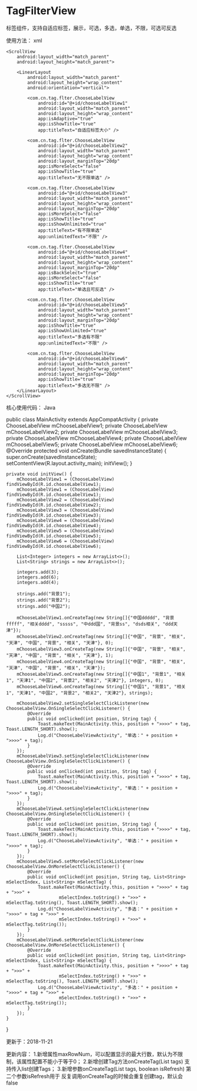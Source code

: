 # TagFilterView
标签组件，支持自适应标签，展示，可选，多选，单选，不限，可选可反选


使用方法：
xml
<?xml version="1.0" encoding="utf-8"?>
<LinearLayout xmlns:android="http://schemas.android.com/apk/res/android"
    xmlns:app="http://schemas.android.com/apk/res-auto"
    android:layout_width="match_parent"
    android:layout_height="match_parent"
    android:paddingTop="15dp">

    <ScrollView
        android:layout_width="match_parent"
        android:layout_height="match_parent">

        <LinearLayout
            android:layout_width="match_parent"
            android:layout_height="wrap_content"
            android:orientation="vertical">

            <com.cn.tag.flter.ChooseLabelView
                android:id="@+id/chooseLabelView1"
                android:layout_width="match_parent"
                android:layout_height="wrap_content"
                app:isAdaptive="true"
                app:isShowTitle="true"
                app:titleText="自适应标签大小" />

            <com.cn.tag.flter.ChooseLabelView
                android:id="@+id/chooseLabelView2"
                android:layout_width="match_parent"
                android:layout_height="wrap_content"
                android:layout_marginTop="20dp"
                app:isMoreSelect="false"
                app:isShowTitle="true"
                app:titleText="无不限单选" />

            <com.cn.tag.flter.ChooseLabelView
                android:id="@+id/chooseLabelView3"
                android:layout_width="match_parent"
                android:layout_height="wrap_content"
                android:layout_marginTop="20dp"
                app:isMoreSelect="false"
                app:isShowTitle="true"
                app:isShowUnlimited="true"
                app:titleText="有不限单选"
                app:unlimitedText="不限" />

            <com.cn.tag.flter.ChooseLabelView
                android:id="@+id/chooseLabelView4"
                android:layout_width="match_parent"
                android:layout_height="wrap_content"
                android:layout_marginTop="20dp"
                app:isBackSelect="true"
                app:isMoreSelect="false"
                app:isShowTitle="true"
                app:titleText="单选且可反选" />

            <com.cn.tag.flter.ChooseLabelView
                android:id="@+id/chooseLabelView5"
                android:layout_width="match_parent"
                android:layout_height="wrap_content"
                android:layout_marginTop="20dp"
                app:isShowTitle="true"
                app:isShowUnlimited="true"
                app:titleText="多选有不限"
                app:unlimitedText="不限" />

            <com.cn.tag.flter.ChooseLabelView
                android:id="@+id/chooseLabelView6"
                android:layout_width="match_parent"
                android:layout_height="wrap_content"
                android:layout_marginTop="20dp"
                app:isShowTitle="true"
                app:titleText="多选无不限" />
        </LinearLayout>
    </ScrollView>
</LinearLayout>

核心使用代码：
Java

public class MainActivity extends AppCompatActivity {
    private ChooseLabelView mChooseLabelView1;
    private ChooseLabelView mChooseLabelView2;
    private ChooseLabelView mChooseLabelView3;
    private ChooseLabelView mChooseLabelView4;
    private ChooseLabelView mChooseLabelView5;
    private ChooseLabelView mChooseLabelView6;
    @Override
    protected void onCreate(Bundle savedInstanceState) {
        super.onCreate(savedInstanceState);
        setContentView(R.layout.activity_main);
        initView();
    }

    private void initView() {
        mChooseLabelView1 = (ChooseLabelView) findViewById(R.id.chooseLabelView1);
        mChooseLabelView1 = (ChooseLabelView) findViewById(R.id.chooseLabelView1);
        mChooseLabelView2 = (ChooseLabelView) findViewById(R.id.chooseLabelView2);
        mChooseLabelView3 = (ChooseLabelView) findViewById(R.id.chooseLabelView3);
        mChooseLabelView4 = (ChooseLabelView) findViewById(R.id.chooseLabelView4);
        mChooseLabelView5 = (ChooseLabelView) findViewById(R.id.chooseLabelView5);
        mChooseLabelView6 = (ChooseLabelView) findViewById(R.id.chooseLabelView6);

        List<Integer> integers = new ArrayList<>();
        List<String> strings = new ArrayList<>();

        integers.add(3);
        integers.add(6);
        integers.add(4);

        strings.add("背景1");
        strings.add("背景2");
        strings.add("中国2");

        mChooseLabelView1.onCreateTag(new String[]{"中国ddddd", "背景fffff", "相关dddd", "sssss", "中ddd国", "背景ss", "dsds相关", "ddd天津"});
        mChooseLabelView2.onCreateTag(new String[]{"中国", "背景", "相关", "天津", "中国", "背景", "相关", "天津"}, 0);
        mChooseLabelView3.onCreateTag(new String[]{"中国", "背景", "相关", "天津", "中国", "背景", "相关", "天津"}, 1);
        mChooseLabelView4.onCreateTag(new String[]{"中国", "背景", "相关", "天津", "中国", "背景", "相关", "天津"});
        mChooseLabelView5.onCreateTag(new String[]{"中国1", "背景1", "相关1", "天津1", "中国2", "背景2", "相关2", "天津2"}, integers, 0);
        mChooseLabelView6.onCreateTag(new String[]{"中国1", "背景1", "相关1", "天津1", "中国2", "背景2", "相关2", "天津2"}, strings);

        mChooseLabelView2.setSingleSelectClickListener(new ChooseLabelView.OnSingleSelectClickListener() {
            @Override
            public void onClicked(int position, String tag) {
                Toast.makeText(MainActivity.this, position + ">>>>" + tag, Toast.LENGTH_SHORT).show();
                Log.d("ChooseLabelViewActivity", "单选：" + position + ">>>>" + tag);
            }
        });
        mChooseLabelView3.setSingleSelectClickListener(new ChooseLabelView.OnSingleSelectClickListener() {
            @Override
            public void onClicked(int position, String tag) {
                Toast.makeText(MainActivity.this, position + ">>>>" + tag, Toast.LENGTH_SHORT).show();
                Log.d("ChooseLabelViewActivity", "单选：" + position + ">>>>" + tag);
            }
        });
        mChooseLabelView4.setSingleSelectClickListener(new ChooseLabelView.OnSingleSelectClickListener() {
            @Override
            public void onClicked(int position, String tag) {
                Toast.makeText(MainActivity.this, position + ">>>>" + tag, Toast.LENGTH_SHORT).show();
                Log.d("ChooseLabelViewActivity", "单选：" + position + ">>>>" + tag);
            }
        });
        mChooseLabelView5.setMoreSelectClickListener(new ChooseLabelView.OnMoreSelectClickListener() {
            @Override
            public void onClicked(int position, String tag, List<String> mSelectIndex, List<String> mSelectTag) {
                Toast.makeText(MainActivity.this, position + ">>>>" + tag + ">>>" +
                        mSelectIndex.toString() + ">>>" + mSelectTag.toString(), Toast.LENGTH_SHORT).show();
                Log.d("ChooseLabelViewActivity", "多选：" + position + ">>>>" + tag + ">>>" +
                        mSelectIndex.toString() + ">>>" + mSelectTag.toString());
            }
        });
        mChooseLabelView6.setMoreSelectClickListener(new ChooseLabelView.OnMoreSelectClickListener() {
            @Override
            public void onClicked(int position, String tag, List<String> mSelectIndex, List<String> mSelectTag) {
                Toast.makeText(MainActivity.this, position + ">>>>" + tag + ">>>" +
                        mSelectIndex.toString() + ">>>" + mSelectTag.toString(), Toast.LENGTH_SHORT).show();
                Log.d("ChooseLabelViewActivity", "多选：" + position + ">>>>" + tag + ">>>" +
                        mSelectIndex.toString() + ">>>" + mSelectTag.toString());
            }
        });
    }
}

更新于：2018-11-21

更新内容：
1.新增属性maxRowNum，可以配置显示的最大行数，默认为不限制，该属性配置不能小于等于0；
2.新增创建Tag方法onCreateTag(List<String> tags) 支持传入list创建Tags；
3.新增参数onCreateTag(List<String> tags, boolean isRefresh) 第二个参数isRefresh用于
反复调用onCreateTag的时候会重复创建tag，默认会false
